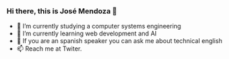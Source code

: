 ### Hi there, this is José Mendoza 👋


- 🔭 I’m currently studying a computer systems engineering
- 🌱 I’m currently learning web development and AI
- 💬 If you are an spanish speaker you can ask me about technical english
- 📫 Reach me at Twiter.
